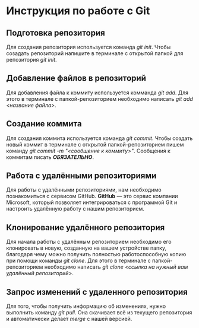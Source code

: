 # Инструкция по работе с Git

## Подготовка репозитория
Для создания репозитория используется команда *git init*. Чтобы созадать репозиторий напишите в терминале с открытой папкой для репозитория *git init*.

## Добавление файлов в репозиторий

Для добавления файла к коммиту используется комманда *git add*. Для этого в терминале с папкой-репозиторием необходимо написать *git add <название файла>*.

## Создание коммита
Для создания коммита используется команда *git commit*. Чтобы создать новый коммит в терминале с открытой папкой-репозиторием пишем команду *git commit -m "<сообщение к коммиту>"*. Сообщения к коммитам писать ***ОБЯЗАТЕЛЬНО***.

## Работа с удалёнными репозиториями

Для работы с удалёнными репозиториями, нам необходимо познакомиться с сервисом GitHub. **GitHub** — это сервис компании Microsoft, который позволяет интегрироваться с
программой Git и настроить удалённую работу с нашим репозиторием.

## Клонирование удалённого репозитория

 Для начала работы с удалённым репозиторием необходимо его клонировать в новую, созданную на вашем устройстве папку, благодаря чему можно получить полностью работоспособную копию при помощи команды *git clone*. Для этого в терминале с папкой-репозиторием необходимо написать *git clone <ссылка на нужный вам удалённый репозиторий>*.

 ## Запрос изменений с удаленного репозитория

Для того, чтобы получить информацию об изменениях, нужно выполнить команду *git pull*. Она скачивает всё из текущего репозитория и автоматически делает *merge* с нашей версией. 